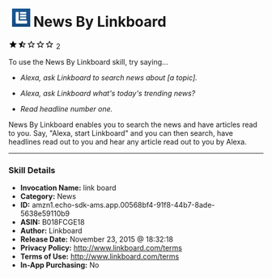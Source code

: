 # &nbsp;<img src="skill_icon" alt="News By Linkboard icon" width="36"> News By Linkboard
![1.5 stars](../../images/ic_star_black_18dp_1x.png)![1.5 stars](../../images/ic_star_half_black_18dp_1x.png)![1.5 stars](../../images/ic_star_border_black_18dp_1x.png)![1.5 stars](../../images/ic_star_border_black_18dp_1x.png)![1.5 stars](../../images/ic_star_border_black_18dp_1x.png) 2

To use the News By Linkboard skill, try saying...

* *Alexa, ask Linkboard to search news about [a topic].*

* *Alexa, ask Linkboard what's today's trending news?*

* *Read headline number one.*

News By Linkboard enables you to search the news and have articles read to you. Say, "Alexa, start Linkboard" and you can then search, have headlines read out to you and hear any article read out to you by Alexa.

***

### Skill Details

* **Invocation Name:** link board
* **Category:** News
* **ID:** amzn1.echo-sdk-ams.app.00568bf4-91f8-44b7-8ade-5638e59110b9
* **ASIN:** B018FCGE18
* **Author:** Linkboard
* **Release Date:** November 23, 2015 @ 18:32:18
* **Privacy Policy:** http://www.linkboard.com/terms
* **Terms of Use:** http://www.linkboard.com/terms
* **In-App Purchasing:** No
